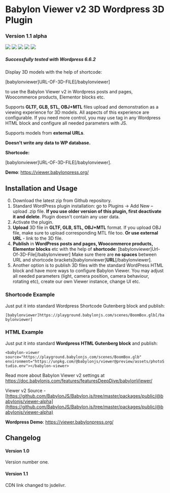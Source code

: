 # Babylon Viewer v2 3D Wordpress 3D Plugin

### Version 1.1 alpha

![](https://img.shields.io/badge/Wordpress%203DViewer-navy)
![](https://img.shields.io/badge/maturity-alpha-blue)
![](https://img.shields.io/badge/development-active-yellow)
![](https://img.shields.io/badge/Mood-Good-lime)
![](https://img.shields.io/badge/BabylonPress.org-navy)

##### Successfully tested with Wordpress 6.6.2

Display 3D models with the help of shortcode:

[babylonviewer]URL-OF-3D-FILE[/babylonviewer]

to use the Babylon Viewer v2 in Wordpress posts and pages, Woocommerce products, Elementor blocks etc.

Supports **GLTF, GLB, STL, OBJ+MTL** files upload and demonstration as a viewing experience for 3D models. All aspects of this experience are configurable. If you need more control, you may use <babylon-viewer></babylon-viewer> tag in any Wordpress HTML block and configure all needed parameters with JS.

Supports models from **external URLs**.

**Doesn't write any data to WP database.**

**Shortcode:**

[babylonviewer]URL-OF-3D-FILE[/babylonviewer].

**Demo**: https://viewer.babylonpress.org/

## Installation and Usage

0. Download the latest zip from Github repository.
1. Standard WordPress plugin installation: go to Plugins -> Add New – upload .zip file.
   **If you use older version of this plugin, first deactivate it and delete**. Plugin doesn't contain any user data.
2. Activate the plugin.
3. **Upload** 3D file in **GLTF, GLB, STL, OBJ+MTL** format. If you upload OBJ file, make sure to upload corresponding MTL file too.
   **Or use external URL** - link to the 3D file.
4. **Publish** in **WordPress posts and pages, Woocommerce products, Elementor blocks** etc with the help of **shortcode**:
   [babylonviewer]Url-Of-3D-File[/babylonviewer]
   Make sure there are **no spaces** between URL and shortcode brackets[babylonviewer]**URL**[/babylonviewer].
5. Another option is to publish 3D files with the standard WordPress HTML block and have more ways to configure Babylon Viewer. You may adjust all needed parameters (light, camera position, camera behaviour, rotating etc), create our own Viewer instance, change UI etc.

### Shortcode Example

Just put it into standard Wordpress Shortcode Gutenberg block and publish:

`[babylonviewer]https://playground.babylonjs.com/scenes/BoomBox.glb[/babylonviewer]`

### HTML Example

Just put it into standard **Wordpress HTML Gutenberg block** and publish:

`<babylon-viewer
  source="https://playground.babylonjs.com/scenes/BoomBox.glb" environment="https://unpkg.com/@babylonjs/viewer@preview/assets/photoStudio.env"></babylon-viewer>`

Read more about Babylon Viewer v2 settings at https://doc.babylonjs.com/features/featuresDeepDive/babylonViewer/

Viewer v2 Source - [https://github.com/BabylonJS/Babylon.js/tree/master/packages/public/@babylonjs/viewer-alpha](https://github.com/BabylonJS/Babylon.js/tree/master/packages/public/@babylonjs/viewer-alpha)

**Wordpress Demo**: https://viewer.babylonpress.org/

## Changelog

#### Version 1.0

Version number one.

#### Version 1.1

CDN link changed to jsdelivr.
